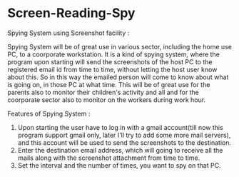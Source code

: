 # Screen-Reading-Spy
Spying System using Screenshot facility :

Spying System will be of great use in various sector, including the home use PC, to a coorporate workstation. It is a kind of spying system, where the program upon starting will send the screenshots of the host PC to the registered email id from time to time, without letting the host user know about this.
So in this way the emailed person will come to know about what is going on, in those PC at what time.
This will be of great use for the parents also to monitor their children's activity and all and for the coorporate sector also to monitor on the workers during work hour.

Features of Spying System :
1. Upon starting the user have to log in with a gmail account(till now this program support gmail only, later I'll try to add some more mail servers), and this account will be used to send the screenshots to the destination.
2. Enter the destination email address, which will going to receive all the mails along with the screenshot attachment from time to time.
3. Set the interval and the number of times, you want to spy on that PC. 
